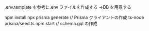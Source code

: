 .env.template を参考に.env ファイルを作成する
->DB を用意する

npm install
npx prisma generate // Prisma クライアントの作成
ts-node prisma/seed.ts
npm start // schema.gql の作成
